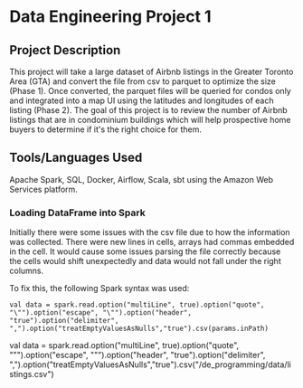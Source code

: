 # Data Engineering Project 1
## Project Description
This project will take a large dataset of Airbnb listings in the Greater Toronto Area (GTA) and convert the file from csv to parquet to optimize the size (Phase 1). Once converted, the parquet files will be queried for condos only and integrated into a map UI using the latitudes and longitudes of each listing (Phase 2). The goal of this project is to review the number of Airbnb listings that are in condominium buildings which will help prospective home buyers to determine if it's the right choice for them. 

## Tools/Languages Used
Apache Spark, SQL, Docker, Airflow, Scala, sbt using the Amazon Web Services platform.

### Loading DataFrame into Spark
Initially there were some issues with the csv file due to how the information was collected. There were new lines in cells, arrays had commas embedded in the cell. It would cause some issues parsing the file correctly because the cells would shift unexpectedly and data would not fall under the right columns.



To fix this, the following Spark syntax was used:

`val data = spark.read.option("multiLine", true).option("quote", "\"").option("escape", "\"").option("header", "true").option("delimiter", ",").option("treatEmptyValuesAsNulls","true").csv(params.inPath)`

val data = spark.read.option("multiLine", true).option("quote", "\"").option("escape", "\"").option("header", "true").option("delimiter", ",").option("treatEmptyValuesAsNulls","true").csv("/de_programming/data/listings.csv")
